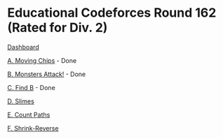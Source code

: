 # Educational Codeforces Round 162 (Rated for Div. 2)

[Dashboard](https://codeforces.com/contest/1923)

[A. Moving Chips](https://codeforces.com/contest/1923/problem/A) - Done

[B. Monsters Attack!](https://codeforces.com/contest/1923/problem/B) - Done

[C. Find B](https://codeforces.com/contest/1923/problem/C) - Done

[D. Slimes](https://codeforces.com/contest/1923/problem/D)

[E. Count Paths](https://codeforces.com/contest/1923/problem/E)

[F. Shrink-Reverse](https://codeforces.com/contest/1923/problem/F)
